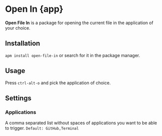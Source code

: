 # Open In {app}

**Open File In** is a package for opening the current file in the application of your choice.

## Installation
`apm install open-file-in` or search for it in the package manager.

## Usage

Press `ctrl-alt-o` and pick the application of choice.

## Settings
### Applications
A comma separated list without spaces of applications you want to be able to trigger.
`Default: GitHub,Terminal`
